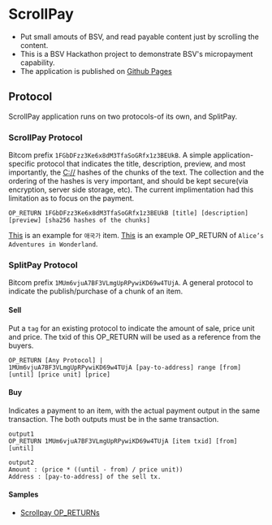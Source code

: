 # ScrollPay
- Put small amouts of BSV, and read payable content just by scrolling the content.
- This is a BSV Hackathon project to demonstrate BSV's micropayment capability.
- The application is published on [Github Pages](https://ryejoon.github.io/ScrollPay/login)

## Protocol
 ScrollPay application runs on two protocols-of its own, and SplitPay. 
 
### ScrollPay Protocol
 Bitcom prefix `1FGbDFzz3Ke6x8dM3TfaSoGRfx1z3BEUkB`. A simple application-specific protocol that indicates the title, description, preview, and most importantly, the [C://](https://c.bitdb.network) hashes of the chunks of the text. The collection and the ordering of the hashes is very important, and should be kept secure(via encryption, server side storage, etc). The current implimentation had this limitation as to focus on the payment.
```
OP_RETURN 1FGbDFzz3Ke6x8dM3TfaSoGRfx1z3BEUkB [title] [description] [preview] [sha256 hashes of the chunks]
```

 [This](https://whatsonchain.com/tx/ea31c42152a6a6fd1a97d4f22e7242f4efa942a439be2564b6bd7c533a3d9f64) is an example for `애국가` item. [This](https://whatsonchain.com/tx/0a67ddce2c7381719c56ee9549059712dccfc1da537653b6198422a6f9523b4b) is an example OP_RETURN of `Alice’s Adventures in Wonderland`. 
 

### SplitPay Protocol
 Bitcom prefix `1MUm6vjuA7BF3VLmgUpRPywiKD69w4TUjA`. A general protocol to indicate the publish/purchase of a chunk of an item. 

#### Sell
 Put a `tag` for an existing protocol to indicate the amount of sale, price unit and price. The txid of this OP_RETURN will be used as a reference from the buyers.
```
OP_RETURN [Any Protocol] | 
1MUm6vjuA7BF3VLmgUpRPywiKD69w4TUjA [pay-to-address] range [from] [until] [price unit] [price]
```

#### Buy
 Indicates a payment to an item, with the actual payment output in the same transaction. The both outputs must be in the same transaction.
```
output1 
OP_RETURN 1MUm6vjuA7BF3VLmgUpRPywiKD69w4TUjA [item txid] [from] [until]

output2
Amount : (price * ((until - from) / price unit))
Address : [pay-to-address] of the sell tx.
```



#### Samples
- [Scrollpay OP_RETURNs ](https://babel.bitdb.network/query/1DHDifPvtPgKFPZMRSxmVHhiPvFmxZwbfh/ewogICJ2IjogMywKICAicSI6IHsKICAgICJmaW5kIjogewogICAgICAib3V0LnMxIiA6ICIxRkdiREZ6ejNLZTZ4OGRNM1RmYVNvR1JmeDF6M0JFVWtCIgogICAgfSwKICAgICJsaW1pdCI6IDEwCiAgfQp9)

